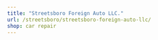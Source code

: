 ```yaml
---
title: "Streetsboro Foreign Auto LLC."
url: /streetsboro/streetsboro-foreign-auto-llc/
shop: car repair
---
```

